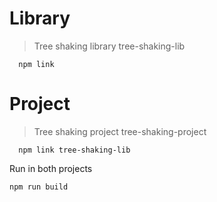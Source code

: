 # Library

> Tree shaking library
> tree-shaking-lib

```
  npm link
```

# Project

> Tree shaking project
> tree-shaking-project


```
  npm link tree-shaking-lib
```

Run in both projects
```
npm run build
```